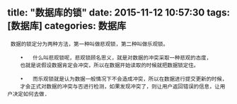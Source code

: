 title: "数据库的锁"
date: 2015-11-12 10:57:30
tags: [数据库]
categories: 数据库
---


     数据的锁定分为两种方法，第一种叫做悲观锁，第二种叫做乐观锁。
```
	•	什么叫悲观锁呢，悲观锁顾名思义，就是对数据的冲突采取一种悲观的态度，
	也就是说假设数据肯定会冲突，所以在数据开始读取的时候就把数据锁定住。
```
```
	•	而乐观锁就是认为数据一般情况下不会造成冲突，所以在数据进行提交更新的时候，
	才会正式对数据的冲突与否进行检测，如果发现冲突了，则让用户返回错误的信息，让用户决定如何去做.
```
